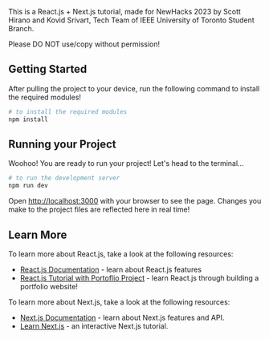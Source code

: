 This is a React.js + Next.js tutorial, made for NewHacks 2023 by Scott Hirano and Kovid Srivart, Tech Team of IEEE University of Toronto Student Branch.

Please DO NOT use/copy without permission!

## Getting Started

After pulling the project to your device, run the following command to install the required modules!

```bash
# to install the required modules
npm install
```

## Running your Project

Woohoo! You are ready to run your project! Let's head to the terminal...

```bash
# to run the development server
npm run dev
```

Open [http://localhost:3000](http://localhost:3000) with your browser to see the page. Changes you make to the project files are reflected here in real time!

## Learn More

To learn more about React.js, take a look at the following resources:

- [React.js Documentation](https://react.dev) - learn about React.js features
- [React.js Tutorial with Portoflio Project](https://youtu.be/bmpI252DmiI?si=Sc38CjcRZ80ZoHfS) - learn React.js through building a portfolio website!

To learn more about Next.js, take a look at the following resources:

- [Next.js Documentation](https://nextjs.org/docs) - learn about Next.js features and API.
- [Learn Next.js](https://nextjs.org/learn) - an interactive Next.js tutorial.